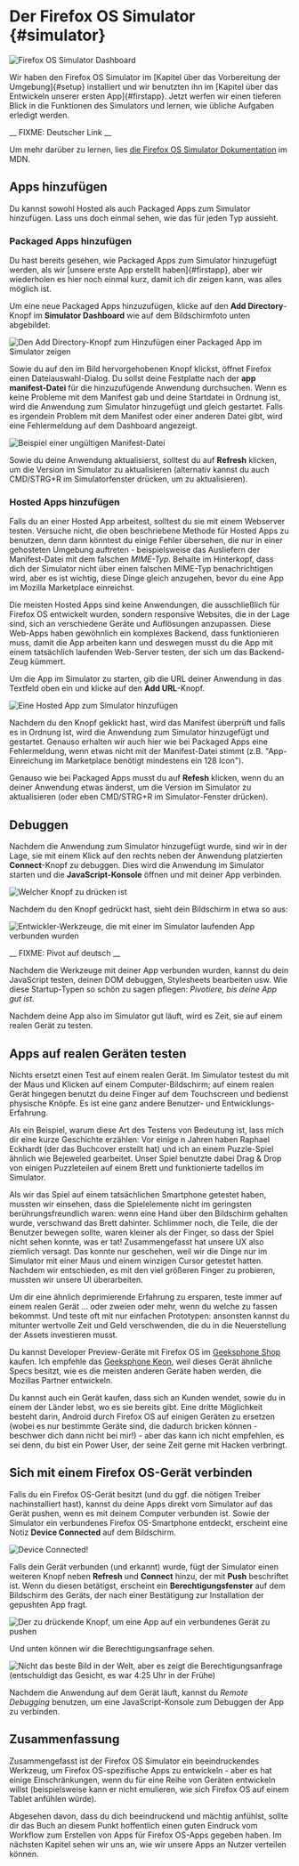 # Der Firefox OS Simulator {#simulator}

![Firefox OS Simulator Dashboard](images/originals/simulator-dashboard.png)

Wir haben den Firefox OS Simulator im [Kapitel über das Vorbereitung der Umgebung]{#setup} installiert und wir benutzten ihn im [Kapitel über das Entwickeln unserer ersten App]{#firstapp}. Jetzt werfen wir einen tieferen Blick in die Funktionen des Simulators und lernen, wie übliche Aufgaben erledigt werden.

__ FIXME: Deutscher Link __

Um mehr darüber zu lernen, lies [die Firefox OS Simulator Dokumentation](https://developer.mozilla.org/en-US/docs/Tools/Firefox_OS_Simulator) im MDN.

## Apps hinzufügen

Du kannst sowohl Hosted als auch Packaged Apps zum Simulator hinzufügen. Lass uns doch einmal sehen, wie das für jeden Typ aussieht.

### Packaged Apps hinzufügen

Du hast bereits gesehen, wie Packaged Apps zum Simulator hinzugefügt werden, als wir [unsere erste App erstellt haben]{#firstapp}, aber wir wiederholen es hier noch einmal kurz, damit ich dir zeigen kann, was alles möglich ist.

Um eine neue Packaged Apps hinzuzufügen, klicke auf den **Add Directory**-Knopf im **Simulator Dashboard** wie auf dem Bildschirmfoto unten abgebildet.

![Den *Add Directory*-Knopf zum Hinzufügen einer Packaged App im Simulator zeigen](images/originals/simulator-add-directory.png)

Sowie du auf den im Bild hervorgehobenen Knopf klickst, öffnet Firefox einen Dateiauswahl-Dialog. Du sollst deine Festplatte nach der **app manifest-Datei** für die hinzuzufügende Anwendung durchsuchen. Wenn es keine Probleme mit dem Manifest gab und deine Startdatei in Ordnung ist, wird die Anwendung zum Simulator hinzugefügt und gleich gestartet. Falls es irgendein Problem mit dem Manifest oder einer anderen Datei gibt, wird eine Fehlermeldung auf dem Dashboard angezeigt.

![Beispiel einer ungültigen Manifest-Datei](images/originals/simulator-invalid-manifest.png)

Sowie du deine Anwendung aktualisierst, solltest du auf **Refresh** klicken, um die Version im Simulator zu aktualisieren (alternativ kannst du auch CMD/STRG+R im Simulatorfenster drücken, um zu aktualisieren).

### Hosted Apps hinzufügen

Falls du an einer Hosted App arbeitest, solltest du sie mit einem Webserver testen. Versuche nicht, die oben beschriebene Methode für Hosted Apps zu benutzen, denn dann könntest du einige Fehler übersehen, die nur in einer gehosteten Umgebung auftreten - beispielsweise das Ausliefern der Manifest-Datei mit dem falschen *MIME-Typ*. Behalte im Hinterkopf, dass dich der Simulator nicht über einen falschen MIME-Typ benachrichtigen wird, aber es ist wichtig, diese Dinge gleich anzugehen, bevor du eine App im Mozilla Marketplace einreichst.

Die meisten Hosted Apps sind keine Anwendungen, die ausschließlich für Firefox OS entwickelt wurden, sondern responsive Websites, die in der Lage sind, sich an verschiedene Geräte und Auflösungen anzupassen. Diese Web-Apps haben gewöhnlich ein komplexes Backend, dass funktionieren muss, damit die App arbeiten kann und deswegen musst du die App mit einem tatsächlich laufenden Web-Server testen, der sich um das Backend-Zeug kümmert.

Um die App im Simulator zu starten, gib die URL deiner Anwendung in das Textfeld oben ein und klicke auf den **Add URL**-Knopf.

![Eine Hosted App zum Simulator hinzufügen](images/originals/simulator-add-url.png)

Nachdem du den Knopf geklickt hast, wird das Manifest überprüft und falls es in Ordnung ist, wird die Anwendung zum Simulator hinzugefügt und gestartet. Genauso erhalten wir auch hier wie bei Packaged Apps eine Fehlermeldung, wenn etwas nicht mit der Manifest-Datei stimmt (z.B. "App-Einreichung im Marketplace benötigt mindestens ein 128 Icon").

Genauso wie bei Packaged Apps musst du auf **Refesh** klicken, wenn du an deiner Anwendung etwas änderst, um die Version im Simulator zu aktualisieren (oder eben CMD/STRG+R im Simulator-Fenster drücken).

## Debuggen

Nachdem die Anwendung zum Simulator hinzugefügt wurde, sind wir in der Lage, sie mit einem Klick auf den rechts neben der Anwendung platzierten **Connect**-Knopf zu debuggen. Dies wird die Anwendung im Simulator starten und die **JavaScript-Konsole** öffnen und mit deiner App verbinden.

![Welcher Knopf zu drücken ist](images/originals/simulator-press-connect.png)

Nachdem du den Knopf gedrückt hast, sieht dein Bildschirm in etwa so aus:

![Entwickler-Werkzeuge, die mit einer im Simulator laufenden App verbunden wurden](images/originals/simulator-connected.png)

__ FIXME: Pivot auf deutsch __

Nachdem die Werkzeuge mit deiner App verbunden wurden, kannst du dein JavaScript testen, deinen DOM debuggen, Stylesheets bearbeiten usw. Wie diese Startup-Typen so schön zu sagen pflegen: *Pivotiere, bis deine App gut ist*.

Nachdem deine App also im Simulator gut läuft, wird es Zeit, sie auf einem realen Gerät zu testen.

## Apps auf realen Geräten testen

Nichts ersetzt einen Test auf einem realen Gerät. Im Simulator testest du mit der Maus und Klicken auf einem Computer-Bildschirm; auf einem realen Gerät hingegen benutzt du deine Finger auf dem Touchscreen und bedienst physische Knöpfe. Es ist eine ganz andere Benutzer- und Entwicklungs-Erfahrung.

Als ein Beispiel, warum diese Art des Testens von Bedeutung ist, lass mich dir eine kurze Geschichte erzählen: Vor einige n Jahren haben Raphael Eckhardt (der das Buchcover erstellt hat) und ich an einem Puzzle-Spiel ähnlich wie Bejeweled gearbeitet. Unser Spiel benutzte dabei Drag & Drop von einigen Puzzleteilen auf einem Brett und funktionierte tadellos im Simulator.

Als wir das Spiel auf einem tatsächlichen Smartphone getestet haben, mussten wir einsehen, dass die Spielelemente nicht im geringsten berührungsfreundlich waren: wenn eine Hand über den Bildschirm gehalten wurde, verschwand das Brett dahinter. Schlimmer noch, die Teile, die der Benutzer bewegen sollte, waren kleiner als der Finger, so dass der Spiel nicht sehen konnte, was er tat! Zusammengefasst hat unsere UX also ziemlich versagt. Das konnte nur geschehen, weil wir die Dinge nur im Simulator mit einer Maus und einem winzigen Cursor getestet hatten. Nachdem wir entschieden, es mit den viel größeren Finger zu probieren, mussten wir unsere UI überarbeiten.

Um dir eine ähnlich deprimierende Erfahrung zu ersparen, teste immer auf einem realen Gerät … oder zweien oder mehr, wenn du welche zu fassen bekommst. Und teste oft mit nur einfachen Prototypen: ansonsten kannst du mitunter wertvolle Zeit und Geld verschwenden, die du in die Neuerstellung der Assets investieren musst.

Du kannst Developer Preview-Geräte mit Firefox OS im [Geeksphone Shop](http://shop.geeksphone.com/en/) kaufen. Ich empfehle das [Geeksphone Keon](http://www.geeksphone.com/), weil dieses Gerät ähnliche Specs besitzt, wie es die meisten anderen Geräte haben werden, die Mozillas Partner entwickeln.

Du kannst auch ein Gerät kaufen, dass sich an Kunden wendet, sowie du in einem der Länder lebst, wo es sie bereits gibt. Eine dritte Möglichkeit besteht darin, Android durch Firefox OS auf einigen Geräten zu ersetzen (wobei es nur bestimmte Geräte sind, die dadurch bricken können - beschwer dich dann nicht bei mir!) - aber das kann ich nicht empfehlen, es sei denn, du bist ein Power User, der seine Zeit gerne mit Hacken verbringt.

## Sich mit einem Firefox OS-Gerät verbinden

Falls du ein Firefox OS-Gerät besitzt (und du ggf. die nötigen Treiber nachinstalliert hast), kannst du deine Apps direkt vom Simulator auf das Gerät pushen, wenn es mit deinem Computer verbunden ist. Sowie der Simulator ein verbundenes Firefox OS-Smartphone entdeckt, erscheint eine Notiz **Device Connected** auf dem Bildschirm.

![Device Connected!](images/originals/simulator-device-connected.png)

Falls dein Gerät verbunden (und erkannt) wurde, fügt der Simulator einen weiteren Knopf neben **Refresh** und **Connect** hinzu, der mit **Push** beschriftet ist. Wenn du diesen betätigst, erscheint ein **Berechtigungsfenster** auf dem Bildschirm des Geräts, der nach einer Bestätigung zur Installation der gepushten App fragt.

![Der zu drückende Knopf, um eine App auf ein verbundenes Gerät zu pushen](images/originals/simulator-press-push.png)

Und unten können wir die Berechtigungsanfrage sehen.

![Nicht das beste Bild in der Welt, aber es zeigt die Berechtigungsanfrage (entschuldigt das Gesicht, es war 4:25 Uhr in der Frühe)](images/originals/simulator-remote-push.jpg)

Nachdem die Anwendung auf dem Gerät läuft, kannst du *Remote Debugging* benutzen, um eine JavaScript-Konsole zum Debuggen der App zu verbinden.

## Zusammenfassung 

Zusammengefasst ist der Firefox OS Simulator ein beeindruckendes Werkzeug, um Firefox OS-spezifische Apps zu entwickeln - aber es hat einige Einschränkungen, wenn du für eine Reihe von Geräten entwickeln willst (beispielsweise kann er nicht emulieren, wie sich Firefox OS auf einem Tablet anfühlen würde).

Abgesehen davon, dass du dich beeindruckend und mächtig anfühlst, sollte dir das Buch an diesem Punkt hoffentlich einen guten Eindruck vom Workflow zum Erstellen von Apps für Firefox OS-Apps gegeben haben. Im nächsten Kapitel sehen wir uns an, wie wir unsere Apps an Nutzer verteilen können.
